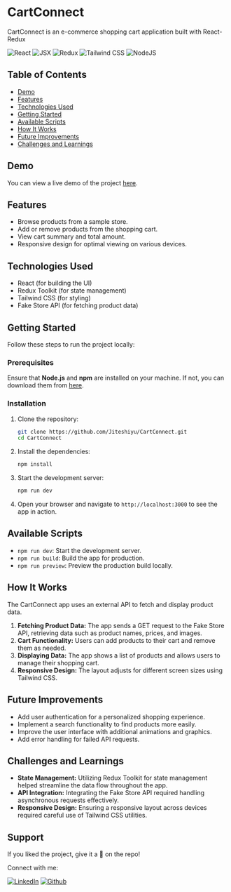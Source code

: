 # CartConnect

CartConnect is an e-commerce shopping cart application built with React-Redux

![React](https://img.shields.io/badge/React-007ACC?style=for-the-badge&logo=react&logoColor=white)
![JSX](https://img.shields.io/badge/JSX-React%20Component-informational?style=for-the-badge&logo=react)
![Redux](https://img.shields.io/badge/Redux-Toolkit-764ABC?style=for-the-badge&logo=redux)
![Tailwind CSS](https://img.shields.io/badge/Tailwind%20CSS-38B2AC?style=for-the-badge&logo=tailwind-css&logoColor=white)
![NodeJS](https://img.shields.io/badge/node.js-6DA55F?style=for-the-badge&logo=node.js&logoColor=white)

## Table of Contents

- [Demo](#demo)
- [Features](#features)
- [Technologies Used](#technologies-used)
- [Getting Started](#getting-started)
- [Available Scripts](#available-scripts)
- [How It Works](#how-it-works)
- [Future Improvements](#future-improvements)
- [Challenges and Learnings](#challenges-and-learnings)

## Demo

You can view a live demo of the project [here](https://cartconnect.netlify.app/).

## Features

- Browse products from a sample store.
- Add or remove products from the shopping cart.
- View cart summary and total amount.
- Responsive design for optimal viewing on various devices.

## Technologies Used

- React (for building the UI)
- Redux Toolkit (for state management)
- Tailwind CSS (for styling)
- Fake Store API (for fetching product data)

## Getting Started

Follow these steps to run the project locally:

### Prerequisites

Ensure that **Node.js** and **npm** are installed on your machine. If not, you can download them from [here](https://nodejs.org/).

### Installation

1. Clone the repository:

   ```bash
   git clone https://github.com/Jiteshiyu/CartConnect.git
   cd CartConnect
   ```

2. Install the dependencies:

   ```bash
   npm install
   ```

3. Start the development server:

   ```bash
   npm run dev
   ```

4. Open your browser and navigate to `http://localhost:3000` to see the app in action.

## Available Scripts

- `npm run dev`: Start the development server.
- `npm run build`: Build the app for production.
- `npm run preview`: Preview the production build locally.

## How It Works

The CartConnect app uses an external API to fetch and display product data.

1. **Fetching Product Data:** The app sends a GET request to the Fake Store API, retrieving data such as product names, prices, and images.
2. **Cart Functionality:** Users can add products to their cart and remove them as needed.
3. **Displaying Data:** The app shows a list of products and allows users to manage their shopping cart.
4. **Responsive Design:** The layout adjusts for different screen sizes using Tailwind CSS.

## Future Improvements

- Add user authentication for a personalized shopping experience.
- Implement a search functionality to find products more easily.
- Improve the user interface with additional animations and graphics.
- Add error handling for failed API requests.

## Challenges and Learnings

- **State Management:** Utilizing Redux Toolkit for state management helped streamline the data flow throughout the app.
- **API Integration:** Integrating the Fake Store API required handling asynchronous requests effectively.
- **Responsive Design:** Ensuring a responsive layout across devices required careful use of Tailwind CSS utilities.

## Support
If you liked the project, give it a 🌟 on the repo!

Connect with me:

[![LinkedIn](https://img.shields.io/static/v1.svg?label=connect&message=@JiteshKumar&color=success&logo=linkedin&style=for-the-badge&logoColor=white&colorA=blue)](https://www.linkedin.com/in/jitesh-kumar-93742a322/)
[![Github](https://img.shields.io/static/v1.svg?label=follow&message=@Jiteshiyu&color=grey&logo=github&style=for-the-badge&logoColor=white&colorA=black)](https://www.github.com/Jiteshiyu/)

